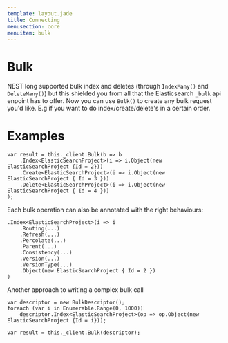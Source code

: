```yaml
---
template: layout.jade
title: Connecting
menusection: core
menuitem: bulk
---
```



# Bulk

NEST long supported bulk index and deletes (through `IndexMany()` and `DeleteMany()`) but this shielded you from all that the Elasticsearch `_bulk` api enpoint has to offer. Now you can use `Bulk()` to create any bulk request you'd like. E.g if you want to do index/create/delete's in a certain order.

# Examples

	var result = this._client.Bulk(b => b
		.Index<ElasticSearchProject>(i => i.Object(new ElasticSearchProject {Id = 2}))
		.Create<ElasticSearchProject>(i => i.Object(new ElasticSearchProject { Id = 3 }))
		.Delete<ElasticSearchProject>(i => i.Object(new ElasticSearchProject { Id = 4 }))
	);

Each bulk operation can also be annotated with the right behaviours:

	.Index<ElasticSearchProject>(i => i
		.Routing(...)
		.Refresh(...)
		.Percolate(...)
		.Parent(...)
		.Consistency(...)
		.Version(...)
		.VersionType(...)
		.Object(new ElasticSearchProject { Id = 2 })
	)

Another approach to writing a complex bulk call 

	var descriptor = new BulkDescriptor();
	foreach (var i in Enumerable.Range(0, 1000))
		descriptor.Index<ElasticSearchProject>(op => op.Object(new ElasticSearchProject {Id = i}));

	var result = this._client.Bulk(descriptor);